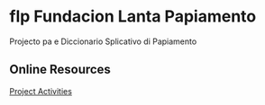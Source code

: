 # flp Fundacion Lanta Papiamento
Projecto pa e Diccionario Splicativo di Papiamento


## Online Resources
[Project Activities](https://github.com/users/rvjansen/projects/1/views/1)
